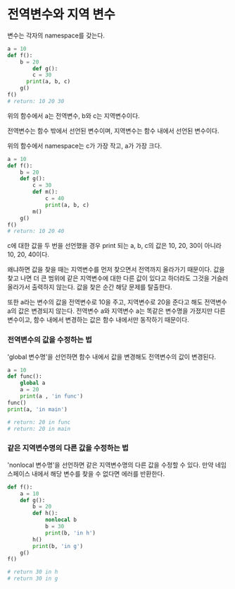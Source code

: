# 전역변수와 지역 변수

변수는 각자의 namespace를 갖는다.

```python
a = 10
def f():
    b = 20
    	def g():
        c = 30
      print(a, b, c)
    g()
f()
# return: 10 20 30
```

위의 함수에서 a는 전역변수, b와 c는 지역변수이다.

전역변수는 함수 밖에서 선언된 변수이며, 지역변수는 함수 내에서 선언된 변수이다.

위의 함수에서 namespace는 c가 가장 작고, a가 가장 크다.

```python
a = 10
def f():
    b = 20
    def g():
        c = 30
        def m():
            c = 40
            print(a, b, c)
        m()
    g()
f()
# return: 10 20 40
```

c에 대한 값을 두 번을 선언했을 경우 print 되는 a, b, c의 값은 10, 20, 30이 아니라 10, 20, 40이다.

왜냐하면 값을 찾을 때는 지역변수를 먼저 찾으면서 전역까지 올라가기 때문이다. 값을 찾고 나면 더 큰 범위에 같은 지역변수에 대한 다른 값이 있다고 하더라도 그것을 거슬러 올라가서 출력하지 않는다. 값을 찾은 순간 해당 문제를 탈출한다.



또한 a라는 변수의 값을 전역변수로 10을 주고, 지역변수로 20을 준다고 해도 전역변수 a의 값은 변경되지 않는다. 전역변수 a와 지역변수 a는 똑같은 변수명을 가졌지만 다른 변수이고, 함수 내에서 변경하는 값은 함수 내에서만 동작하기 때문이다.



### 전역변수의 값을 수정하는 법

'global 변수명'을 선언하면 함수 내에서 값을 변경해도 전역변수의 값이 변경된다.

```python
a = 10
def func():
    global a
    a = 20
    print(a , 'in func')
func()
print(a, 'in main')

# return: 20 in func
# return: 20 in main
```



### 같은 지역변수명의 다른 값을 수정하는 법

'nonlocal 변수명'을 선언하면 같은 지역변수명의 다른 값을 수정할 수 있다. 만약 네임스페이스 내에서 해당 변수를 찾을 수 없다면 에러를 반환한다.

```python
def f():
    a = 10
    def g():
        b = 20
        def h():
            nonlocal b
            b = 30
            print(b, 'in h')
        h()
        print(b, 'in g')
    g()
f()

# return 30 in h
# return 30 in g
```

